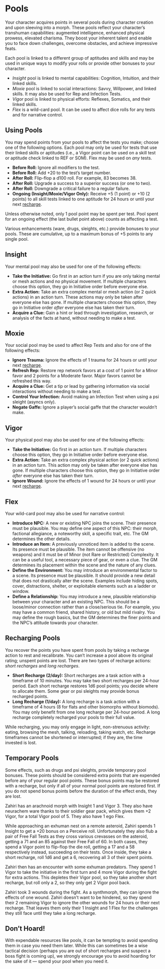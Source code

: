 # Pools

Your character acquires points in several pools during character creation and upon sleeving into a morph. These pools reflect your character’s transhuman capabilities: augmented intelligence, enhanced physical prowess, elevated charisma. They boost your inherent talent and enable you to face down challenges, overcome obstacles, and achieve impressive feats.

Each pool is linked to a different group of aptitudes and skills and may be used in unique ways to modify your rolls or provide other bonuses to your character.

- _Insight_ pool is linked to mental capabilities: Cognition, Intuition, and their linked skills.
- _Moxie_ pool is linked to social interactions: Savvy, Willpower, and linked skills. It may also be used for Rep and Infection Tests.
- _Vigor_ pool is linked to physical efforts: Reflexes, Somatics, and their linked skills.
- _Flex_ is a wild-card pool. It can be used to affect dice rolls for any tests and for narrative control.

## Using Pools

You may spend points from your pools to affect the tests you make; choose one of the following options. Each pool may only be used for tests that use their linked skills or aptitudes (i.e., a Vigor point can be used on a skill test or aptitude check linked to REF or SOM). Flex may be used on _any_ tests.

- **Before Roll:** Ignore all modifiers to the test.
- **Before Roll:** Add +20 to the test’s target number.
- **After Roll:** Flip-flop a d100 roll. For example, 83 becomes 38.
- **After Roll:** Upgrade a success to a superior success (or one to two).
- **After Roll:** Downgrade a critical failure to a regular failure.
- **Ongoing (Insight/Moxie/Vigor Only):** Receive +5 (1 point) or +10 (2 points) to all skill tests linked to one aptitude for 24 hours or until your next [recharge](#recharging-pools).

Unless otherwise noted, only 1 pool point may be spent per test. Pool spent for an ongoing effect (the last bullet point above) counts as affecting a test.

Various enhancements (ware, drugs, sleights, etc.) provide bonuses to your pools. These are cumulative, up to a maximum bonus of +5 points to any single pool.

## Insight

Your mental pool may also be used for one of the following effects:

- **Take the Initiative:** Go first in an action turn if you are only taking mental or mesh actions and no physical movement. If multiple characters choose this option, they go in Initiative order before everyone else.
- **Extra Action:** Take an extra complex mental or mesh action (or 2 quick actions) in an action turn. These actions may only be taken after everyone else has gone. If multiple characters choose this option, they go in Initiative order _after_ everyone else has taken their turn.
- **Acquire a Clue:** Gain a hint or lead through investigation, research, or analysis of the facts at hand, without needing to make a test.

## Moxie

Your social pool may be used to affect Rep Tests and also for one of the following effects:

- **Ignore Trauma:** Ignore the effects of 1 trauma for 24 hours or until your next [recharge](#recharging-pools).
- **Refresh Rep:** Restore rep network favors at a cost of 1 point for a Minor favor and 2 points for a Moderate favor. Major favors cannot be refreshed this way.
- **Acquire a Clue:** Get a tip or lead by gathering information via social interactions without needing to make a test.
- **Control Your Infection:** Avoid making an Infection Test when using a psi sleight (asyncs only).
- **Negate Gaffe:** Ignore a player’s social gaffe that the character wouldn’t make.

## Vigor

Your physical pool may also be used for one of the following effects:

- **Take the Initiative:** Go first in an action turn. If multiple characters choose this option, they go in Initiative order before everyone else.
- **Extra Action:** Take an extra complex physical action (or 2 quick actions) in an action turn. This action may only be taken after everyone else has gone. If multiple characters choose this option, they go in Initiative order _after_ everyone else has taken their turn.
- **Ignore Wound:** Ignore the effects of 1 wound for 24 hours or until your next [recharge](#recharging-pools).

## Flex

Your wild-card pool may also be used for narrative control:

- **Introduce NPC:** A new or existing NPC joins the scene. Their presence must be plausible. You may define one aspect of this NPC: their morph, factional allegiance, a noteworthy skill, a specific trait, etc. The GM determines the other details.
- **Introduce an Item:** A previously unnoticed item is added to the scene. Its presence must be plausible. The item cannot be offensive (no weapons) and it must be of Minor (not Rare or Restricted) Complexity. It can be a useful tool, a necessary piece of gear, or even a clue. The GM determines its placement within the scene and the nature of any clues.
- **Define the Environment:** You may introduce an environmental factor to a scene. Its presence must be plausible. It should provide a new detail that does not drastically alter the scene. Examples include hiding spots, cover, distractions, shelter, or exploitable elements such as a ladder or window.
- **Define a Relationship:** You may introduce a new, plausible relationship between your character and an existing NPC. This should be a loose/minor connection rather than a close/serious tie. For example, you may have a common friend, shared history, or old but mild rivalry. You may define the rough basics, but the GM determines the finer points and the NPC’s attitude towards your character.

## Recharging Pools

You recover the points you have spent from pools by taking a recharge action to rest and recalibrate. You can’t increase a pool above its original rating; unspent points are lost. There are two types of recharge actions: _short recharges_ and _long recharges_.

- **Short Recharge (2/day):** Short recharges are a task action with a timeframe of 10 minutes. You may take two short recharges per 24-hour period. Each short recharge restores 1d6 pool points; you decide where to allocate them. Some gear or psi sleights may provide bonus recharged points.
- **Long Recharge (1/day):** A long recharge is a task action with a timeframe of 4 hours (8 for flats and other biomorphs without biomods). You may only benefit from one long recharge per 24-hour period. A long recharge completely recharged your pools to their full value.

While recharging, you may only engage in light, non-strenuous activity: eating, browsing the mesh, talking, reloading, taking watch, etc. Recharge timeframes cannot be shortened or interrupted; if they are, the time invested is lost.

## Temporary Pools

Some effects, such as drugs and psi sleights, provide temporary pool bonuses. These points should be considered extra points that are expended before any of your regular pool points. These bonus points may be restored with a recharge, but only if all of your normal pool points are restored first. If you do not spend bonus points before the duration of the effect ends, they are lost.

<!-- CLEANED blockquote -->

Zahiri has an arachnoid morph with Insight 1 and Vigor 3. They also have neurachem ware thanks to their soldier gear pack, which gives them +2 Vigor, for a total Vigor pool of 5. They also have 1 ego Flex.

While approaching an exhuman nest on a remote asteroid, Zahiri spends 1 Insight to get a +20 bonus on a Perceive roll. Unfortunately they also flub a pair of Free Fall Tests as they cross various crevasses on the asteroid, getting a 71 and an 85 against their Free Fall of 60. In both cases, they spend a Vigor point to flip-flop the die roll, getting a 17 and a 58 respectively instead, succeeding on their tests. Once inside, they take a short recharge, roll 1d6 and get a 6, recovering all 3 of their spent points.

Zahiri then has an encounter with some exhuman predators. They spend 1 Vigor to take the initiative in the first turn and 4 more Vigor during the fight for extra actions. This depletes their Vigor pool, so they take another short recharge, but roll only a 2, so they only get 2 Vigor pool back.

Zahiri took 3 wounds during the fight. As a synthmorph, they can ignore the effects of one wound. Zahiri doesn’t want to be hindered, so they spend their 2 remaining Vigor to ignore the other wounds for 24 hours or their next recharge. That leaves them only their 1 Insight and 1 Flex for the challenges they still face until they take a long recharge.

<!-- CLEANED /blockquote -->

<!-- CLEANED blockquote -->

## Don’t Hoard!

With expendable resources like pools, it can be tempting to avoid spending them in case you need them later. While this can sometimes be a wise tactical decision (perhaps you are out of short recharges and suspect a boss fight is coming up), we strongly encourage you to avoid hoarding for the sake of it — spend your pool when you need it.

<!-- CLEANED /blockquote -->
